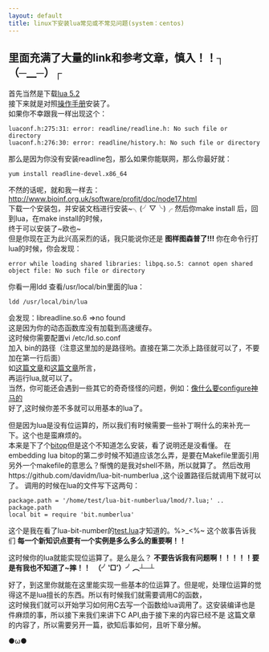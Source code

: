 ```yaml
---
layout: default
title: linux下安装lua常见或不常见问题(system：centos)
---
```

## 里面充满了大量的link和参考文章，慎入！！┐（─__─）┌  
首先当然是下载[lua 5.2](http://www.lua.org/download.html)  
接下来就是对照[操作手册](http://www.lua.org/manual/5.2/readme.html)安装了。    
如果你不幸跟我一样出现这个：  
>
    luaconf.h:275:31: error: readline/readline.h: No such file or directory  
    luaconf.h:276:30: error: readline/history.h: No such file or directory  
>

那么是因为你没有安装readline包，那么如果你能联网，那么你最好就：  
> 
    yum install readline-devel.x86_64  

不然的话呢，就和我一样去：  
http://www.bioinf.org.uk/software/profit/doc/node17.html  
下载一个安装包，并安装文档进行安装~╮(╯▽╰)╭
然后你make install 后，回到lua，在make install的时候，  
终于可以安装了~欧也~  
但是你现在正为此兴高采烈的话，我只能说你还是 **图样图森普了!!!** 
你在命令行打lua的时候，你会发现：  
>
    error while loading shared libraries: libpq.so.5: cannot open shared object file: No such file or directory  

你看一用ldd 查看/usr/local/bin里面的lua：  
> 
    ldd /usr/local/bin/lua  

会发现：libreadline.so.6 =>no found  
这是因为你的动态函数库没有加载到高速缓存。  
这时候你需要配置vi /etc/ld.so.conf  
加入 bin的路径（注意这里加的是路径哟。直接在第二次添上路径就可以了，不要加在第一行后面）  
如[这篇文章](http://hi.baidu.com/sing520/item/d27bbd39cb2d72fe97f88d5b)和[这篇文章](http://blog.csdn.net/dzcdeposit/article/details/6606365)所言，  
再运行lua,就可以了。  
当然，你可能还会遇到一些其它的奇奇怪怪的问题，例如：[像什么要configure神马的](http://storysky.blog.51cto.com/628458/345982)    
好了,这时候你差不多就可以用基本的lua了。

但是因为lua是没有位运算的，所以我们有时候需要一些补丁啊什么的来补充一下。这个也是蛮麻烦的。  
本来是下了个[bitop](http://bitop.luajit.org/)但是这个不知道怎么安装，看了说明还是没看懂。
在embedding lua bitop的第二步时候不知道应该怎么弄，是要在Makefile里面引用另外一个makefile的意思么？惭愧的是我对shell不熟，所以就算了。
然后改用https://github.com/davidm/lua-bit-numberlua ,这个设置路径后就调用下就可以了。
调用的时候在lua的文件写下这两句：  
>
    package.path = '/home/test/lua-bit-numberlua/lmod/?.lua;' .. package.path  
    local bit = require 'bit.numberlua'

这个是我在看了lua-bit-number的[test.lua](https://github.com/davidm/lua-bit-numberlua/blob/master/test.lua)才知道的。%>_<%~ 
这个故事告诉我们 **每一个新知识点要有一个实例是多么多么的重要啊！！** 

这时候你的lua就能实现位运算了。是么是么？ **不要告诉我有问题啊！！！！！要是有我也不知道了~摔！！　（╯‵□′）╯︵┴─┴**

好了，到这里你就能在这里能实现一些基本的位运算了。但是呢，处理位运算的觉得这不是lua擅长的东西。所以有时候我们就需要调用C的函数，  
这时候我们就可以开始学习如何用C去写一个函数给lua调用了。这安装编译也是件麻烦的事，所以接下来我们来讲下C API,由于接下来的内容已经不是
这篇文章的内容了，所以需要另开一篇，欲知后事如何，且听下章分解。

●ω●

